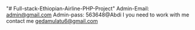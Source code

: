 "# Full-stack-Ethiopian-Airline-PHP-Project" 
Admin-Email: admin@gmail.com
Admin-pass: 563648@Abdi
I you need to work with me contact me gedamulatu6@gmail.com
